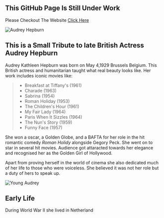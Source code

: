 ## This GitHub Page Is Still Under Work 

Please Checkout The Website [Click Here](https://ic1101virgo.github.io/AudreyHepburn/)

![Audrey Hepburn](https://www.hindustantimes.com/rf/image_size_960x540/HT/p2/2019/07/09/Pictures/_2a82128c-a227-11e9-85f3-0f8400bbe260.jpg)
 

## This is a Small Tribute to late British Actress Audrey Hepburn

Audrey Kathleen Hepburn was born on May 4,1929 Brussels Belgium. This British actress and humanitarian taught what real beauty looks like.
  Her work includes iconic movies like:

  > * Breakfast at Tiffany's (1961) 
  > * Charade (1963)
  > * Sabrina (1954)
  > * Roman Holiday (1953)
  > * The Children's Hour (1961) 
  > * My Fair Lady (1964)
  > * Paris When It Sizzles (1964)
  > * The Nun's Story (1959)
  > * Funny Face (1957)
  
  
 She won a oscar, a Golden Globe, and a BAFTA for her role in the hit romantic comedy *Roman Holidy* alongside Gegory Peck. She went on to
 star in several hit movies. Audience got attaracted towards her elegance and recognised her as the Golden Girl of Hollywood. 
 
 Apart from proving herself in the world of cinema she also dedicated much of her life to those who were voiceless. She believed it was not her role 
 but a duty of hers to speak up. 
  
 ![Young Audrey](https://art-sheep.com/wp-content/uploads/2015/04/YoungAudreyHepburn17.jpg)
   
 ## Early Life
 During World War II she lived in Netherland
 
  
 
 
 
 
